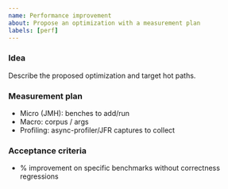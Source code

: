 ```yaml
---
name: Performance improvement
about: Propose an optimization with a measurement plan
labels: [perf]
---
```


### Idea

Describe the proposed optimization and target hot paths.

### Measurement plan

- Micro (JMH): benches to add/run
- Macro: corpus / args
- Profiling: async-profiler/JFR captures to collect

### Acceptance criteria

- % improvement on specific benchmarks without correctness regressions

